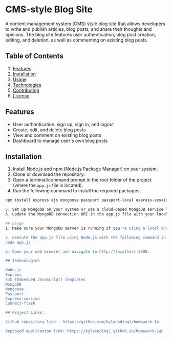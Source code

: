 # CMS-style Blog Site

A content management system (CMS) style blog site that allows developers to write and publish articles, blog posts, and share their thoughts and opinions. The blog site features user authentication, blog post creation, editing, and deletion, as well as commenting on existing blog posts.

## Table of Contents

1. [Features](#features)
2. [Installation](#installation)
3. [Usage](#usage)
4. [Technologies](#technologies)
5. [Contributing](#contributing)
6. [License](#license)

## Features

- User authentication: sign up, sign in, and logout
- Create, edit, and delete blog posts
- View and comment on existing blog posts
- Dashboard to manage user's own blog posts

## Installation

1. Install [Node.js](https://nodejs.org/) and npm (Node.js Package Manager) on your system.
2. Clone or download the repository.
3. Open a terminal/command prompt in the root folder of the project (where the `app.js` file is located).
4. Run the following command to install the required packages:

```bash
npm install express ejs mongoose passport passport-local express-session connect-flash

5. Set up MongoDB on your system or use a cloud-based MongoDB service like MongoDB Atlas.
6. Update the MongoDB connection URI in the app.js file with your local or cloud-based database connection details.

## Usage 
1. Make sure your MongoDB server is running if you're using a local installation.

2. Execute the app.js file using Node.js with the following command in your terminal/command prompt:
node app.js

3. Open your web browser and navigate to http://localhost:3000.

## Technologies

Node.js
Express
EJS (Embedded JavaScript) templates
MongoDB
Mongoose
Passport
Express-session
Connect-flash

## Project Links:

Github repository link : https://github.com/kylecoding1/homework-14

Deployed Application link: https://kylecoding1.github.io/homework-14/
